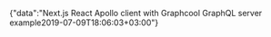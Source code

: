 {"data":"Next.js React Apollo client with Graphcool GraphQL server example2019-07-09T18:06:03+03:00"}

